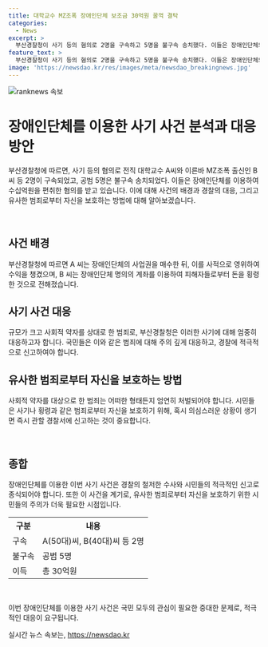 ```yaml
---
title: 대학교수 MZ조폭 장애인단체 보조금 30억원 꿀꺽 결탁
categories:
  - News
excerpt: >
  부산경찰청이 사기 등의 혐의로 2명을 구속하고 5명을 불구속 송치했다. 이들은 장애인단체의 국고보조금 5억8000만원을 부정수급하고 23억원을 피해자 10여명에게 빼돌려 총 30억원을 챙긴 혐의를 받는다. 대학교수 출신인 A씨가 협회의 사업권을 매수하고, B씨와 함께 수익사업을 사적으로 영위하여 수익을 거둬드렸으며, 공영 주차장 운영권을 속여 3억4000만원을 편취하는 등 사기를 저질렀다. 경찰은 현재 10여명의 피해자와 19억6000만원에 달하는 피해금액을 확인했으며, 시민들의 적극적인 제보를 당부했다.
feature_text: >
  부산경찰청이 사기 등의 혐의로 2명을 구속하고 5명을 불구속 송치했다. 이들은 장애인단체의 국고보조금 5억8000만원을 부정수급하고 23억원을 피해자 10여명에게 빼돌려 총 30억원을 챙긴 혐의를 받는다. 대학교수 출신인 A씨가 협회의 사업권을 매수하고, B씨와 함께 수익사업을 사적으로 영위하여 수익을 거둬드렸으며, 공영 주차장 운영권을 속여 3억4000만원을 편취하는 등 사기를 저질렀다. 경찰은 현재 10여명의 피해자와 19억6000만원에 달하는 피해금액을 확인했으며, 시민들의 적극적인 제보를 당부했다.
image: 'https://newsdao.kr/res/images/meta/newsdao_breakingnews.jpg'
---
```


<p><img src="https://newsdao.kr/res/images/meta/newsdao_breakingnews.jpg" alt="ranknews 속보" /></p>

<h1>장애인단체를 이용한 사기 사건 분석과 대응 방안</h1>

<p>부산경찰청에 따르면, 사기 등의 혐의로 전직 대학교수 A씨와 이른바 MZ조폭 출신인 B씨 등 2명이 구속되었고, 공범 5명은 불구속 송치되었다. 이들은 장애인단체를 이용하여 수십억원을 편취한 혐의를 받고 있습니다. 이에 대해 사건의 배경과 경찰의 대응, 그리고 유사한 범죄로부터 자신을 보호하는 방법에 대해 알아보겠습니다.</p>

<p data-ke-size="size16">&nbsp;</p>

<h2>사건 배경</h2>

<p>부산경찰청에 따르면 A 씨는 장애인단체의 사업권을 매수한 뒤, 이를 사적으로 영위하여 수익을 챙겼으며, B 씨는 장애인단체 명의의 계좌를 이용하여 피해자들로부터 돈을 횡령한 것으로 전해졌습니다.</p>

<h2>사기 사건 대응</h2>

<p>규모가 크고 사회적 약자를 상대로 한 범죄로, 부산경찰청은 이러한 사기에 대해 엄중히 대응하고자 합니다. 국민들은 이와 같은 범죄에 대해 주의 깊게 대응하고, 경찰에 적극적으로 신고하여야 합니다.</p>

<h2>유사한 범죄로부터 자신을 보호하는 방법</h2>

<p>사회적 약자를 대상으로 한 범죄는 어떠한 형태든지 엄연히 처벌되어야 합니다. 시민들은 사기나 횡령과 같은 범죄로부터 자신을 보호하기 위해, 혹시 의심스러운 상황이 생기면 즉시 관할 경찰서에 신고하는 것이 중요합니다.</p>

<p data-ke-size="size16">&nbsp;</p>

<h2>종합</h2>

<p>장애인단체를 이용한 이번 사기 사건은 경찰의 철저한 수사와 시민들의 적극적인 신고로 종식되어야 합니다. 또한 이 사건을 계기로, 유사한 범죄로부터 자신을 보호하기 위한 시민들의 주의가 더욱 필요한 시점입니다.</p>

<table>
  <tr>
    <th>구분</th>
    <th>내용</th>
  </tr>
  <tr>
    <td>구속</td>
    <td>A(50대)씨, B(40대)씨 등 2명</td>
  </tr>
  <tr>
    <td>불구속</td>
    <td>공범 5명</td>
  </tr>
  <tr>
    <td>이득</td>
    <td>총 30억원</td>
  </tr>
</table>

<p data-ke-size="size16">&nbsp;</p>

<p>이번 장애인단체를 이용한 사기 사건은 국민 모두의 관심이 필요한 중대한 문제로, 적극적인 대응이 요구됩니다.</p>
실시간 뉴스 속보는, <a href="https://newsdao.kr" rel="dofollow">https://newsdao.kr</a>


